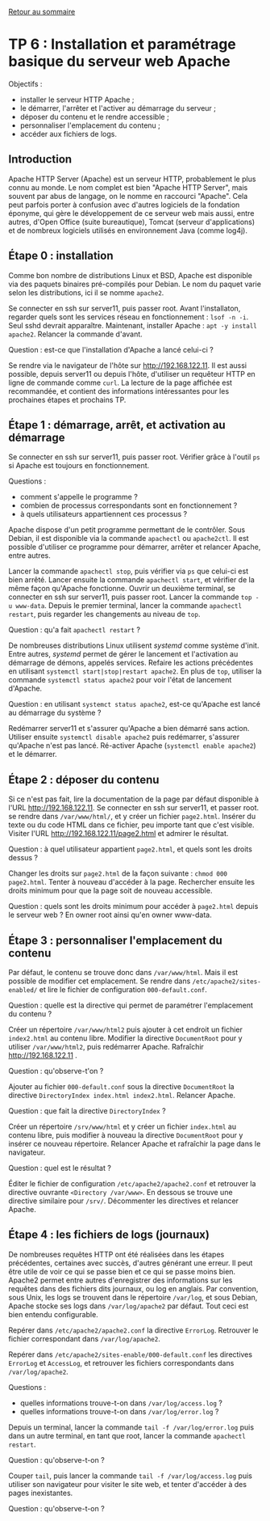 [Retour au sommaire](../../README.md)

# TP 6 : Installation et paramétrage basique du serveur web Apache

Objectifs :

- installer le serveur HTTP Apache ;
- le démarrer, l'arrêter et l'activer au démarrage du serveur ;
- déposer du contenu et le rendre accessible ;
- personnaliser l'emplacement du contenu ;
- accéder aux fichiers de logs.

## Introduction

Apache HTTP Server (Apache) est un serveur HTTP, probablement le plus connu au
monde. Le nom complet est bien "Apache HTTP Server", mais souvent par abus de
langage, on le nomme en raccourci "Apache". Cela peut parfois porter à
confusion avec d'autres logiciels de la fondation éponyme, qui gère le
développement de ce serveur web mais aussi, entre autres, d'Open Office (suite
bureautique), Tomcat (serveur d'applications) et de nombreux logiciels utilisés
en environnement Java (comme log4j).

## Étape 0 : installation

Comme bon nombre de distributions Linux et BSD, Apache est disponible via des
paquets binaires pré-compilés pour Debian. Le nom du paquet varie selon les
distributions, ici il se nomme `apache2`.

Se connecter en ssh sur server11, puis passer root.
Avant l'installaton, regarder quels sont les services réseau en fonctionnement
: `lsof -n -i`. Seul sshd devrait apparaître. Maintenant, installer Apache :
`apt -y install apache2`. Relancer la commande d'avant.

Question : est-ce que l'installation d'Apache a lancé celui-ci ?

Se rendre via le navigateur de l'hôte sur http://192.168.122.11. Il est aussi
possible, depuis server11 ou depuis l'hôte, d'utiliser un requêteur HTTP en
ligne de commande comme `curl`. La lecture de la page affichée est recommandée,
et contient des informations intéressantes pour les prochaines étapes et
prochains TP.

## Étape 1 : démarrage, arrêt, et activation au démarrage

Se connecter en ssh sur server11, puis passer root.
Vérifier grâce à l'outil `ps` si Apache est toujours en fonctionnement.

Questions : 
- comment s'appelle le programme ?
- combien de processus correspondants sont en fonctionnement ?
- à quels utilisateurs appartiennent ces processus ?

Apache dispose d'un petit programme permettant de le contrôler. Sous Debian, il
est disponible via la commande `apachectl` ou `apache2ctl`. Il est possible
d'utiliser ce programme pour démarrer, arrêter et relancer Apache, entre
autres. 

Lancer la commande `apachectl stop`, puis vérifier via `ps` que celui-ci est
bien arrêté. Lancer ensuite la commande `apachectl start`, et vérifier de la
même façon qu'Apache fonctionne. Ouvrir un deuxième terminal, se connecter en
ssh sur server11, puis passer root. Lancer la commande `top -u www-data`.
Depuis le premier terminal, lancer la commande `apachectl restart`, puis
regarder les changements au niveau de `top`.

Question : qu'a fait `apachectl restart` ?

De nombreuses distributions Linux utilisent *systemd* comme système d'init.
Entre autres, *systemd* permet de gérer le lancement et l'activation au
démarrage de démons, appelés services. Refaire les actions précédentes en
utilisant `systemctl start|stop|restart apache2`. En plus de `top`, utiliser la
commande `systemctl status apache2` pour voir l'état de lancement d'Apache.

Question : en utilisant `systemct status apache2`, est-ce qu'Apache est lancé
au démarrage du système ?

Redémarrer server11 et s'assurer qu'Apache a bien démarré sans action.
Utiliser ensuite `systemctl disable apache2` puis redémarrer, s'assurer
qu'Apache n'est pas lancé. Ré-activer Apache (`systemctl enable apache2`) et le
démarrer.

## Étape 2 : déposer du contenu

Si ce n'est pas fait, lire la documentation de la page par défaut disponible à
l'URL http://192.168.122.11. Se connecter en ssh sur server11, et passer root.
se rendre dans `/var/www/html/`, et y créer un fichier `page2.html`. Insérer du
texte ou du code HTML dans ce fichier, peu importe tant que c'est visible.
Visiter l'URL http://192.168.122.11/page2.html et admirer le résultat.

Question : à quel utilisateur appartient `page2.html`, et quels sont les droits
dessus ?

Changer les droits sur `page2.html` de la façon suivante : `chmod 000
page2.html`. Tenter à nouveau d'accéder à la page. Rechercher ensuite les
droits minimum pour que la page soit de nouveau accessible.

Question : quels sont les droits minimum pour accéder à `page2.html` depuis le
serveur web ? En owner root ainsi qu'en owner www-data.

## Étape 3 : personnaliser l'emplacement du contenu

Par défaut, le contenu se trouve donc dans `/var/www/html`. Mais il est
possible de modifier cet emplacement. Se rendre dans
`/etc/apache2/sites-enabled/` et lire le fichier de configuration
`000-default.conf`.

Question : quelle est la directive qui permet de paramétrer l'emplacement du
contenu ?

Créer un répertoire `/var/www/html2` puis ajouter à cet endroit un fichier
`index2.html` au contenu libre. Modifier la directive `DocumentRoot` pour y
utiliser `/var/www/html2`, puis redémarrer Apache. Rafraîchir
http://192.168.122.11 .

Question : qu'observe-t'on ?

Ajouter au fichier `000-default.conf` sous la directive `DocumentRoot` la
directive `DirectoryIndex index.html index2.html`. Relancer Apache.

Question : que fait la directive `DirectoryIndex` ?

Créer un répertoire `/srv/www/html` et y créer un fichier `index.html` au
contenu libre, puis modifier à nouveau la directive `DocumentRoot` pour y
insérer ce nouveau répertoire. Relancer Apache et rafraîchir la page dans le
navigateur.

Question : quel est le résultat ?

Éditer le fichier de configuration `/etc/apache2/apache2.conf` et retrouver la
directive ouvrante `<Directory /var/www>`. En dessous se trouve une directive
similaire pour `/srv/`. Décommenter les directives et relancer Apache.

## Étape 4 : les fichiers de logs (journaux)

De nombreuses requêtes HTTP ont été réalisées dans les étapes précédentes,
certaines avec succès, d'autres générant une erreur. Il peut être utile de voir
ce qui se passe bien et ce qui se passe moins bien. Apache2 permet entre autres
d'enregistrer des informations sur les requêtes dans des fichiers dits
journaux, ou log en anglais. Par convention, sous Unix, les logs se trouvent
dans le répertoire `/var/log`, et sous Debian, Apache stocke ses logs dans
`/var/log/apache2` par défaut. Tout ceci est bien entendu configurable.

Repérer dans `/etc/apache2/apache2.conf` la directive `ErrorLog`. Retrouver le
fichier correspondant dans `/var/log/apache2`.

Repérer dans `/etc/apache2/sites-enable/000-default.conf` les directives
`ErrorLog` et `AccessLog`, et retrouver les fichiers correspondants dans
`/var/log/apache2`. 

Questions :
- quelles informations trouve-t-on dans `/var/log/access.log` ?
- quelles informations trouve-t-on dans `/var/log/error.log` ?

Depuis un terminal, lancer la commande `tail -f /var/log/error.log` puis dans
un autre terminal, en tant que root, lancer la commande `apachectl restart`.

Question : qu'observe-t-on ? 

Couper `tail`, puis lancer la commande `tail -f /var/log/access.log` puis
utiliser son navigateur pour visiter le site web, et tenter d'accéder à des
pages inexistantes.

Question : qu'observe-t-on ?
